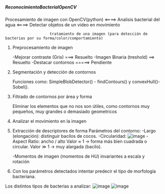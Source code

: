 ##### ReconocimientoBacterialOpenCV ##### 
Procesamiento de imagen con OpenCV(python) <====> Analisis bacterial del agua <====> Detectar objetos de un video en movimiento 

						tratamiento de una imagen (para detección de bacterias por su forma/color/comportamiento)

1) Preprocesamiento de imagen

 	-Mejorar contraste (Gris) ===> Resuelto
	-Imagen Binaria (treshold) ==> Resuelto
	-Destacar contornos  =====>  Pendiente

2) Segmentación y detección de contornos

   	Funciones como: SimpleBlobDetector() - findContours() y convexHull()- Sobel().

3) Filtrado de contornos por área y forma
   
   	Eliminar los elementos que no nos son útiles, como contornos muy pequeños, muy  grandes o demasiado geometricos
  
4) Analizar el movimiento en la imagen
5) Extracción de descriptores de forma
	Parámetros del contorno:
		-Largo (elongación): distinguir bacilos de cocos.
   		-Circularidad: ![image](https://github.com/user-attachments/assets/f74b70f0-9397-4d1e-92f4-80815049c283)
   		-Aspect Ratio: ancho / alto
   			Valor ≈ 1 → forma más bien cuadrada o circular.
   			Valor ≫ 1 → muy alargada (bacilo).
    
    -Momentos de imagen (momentos de HU)
      invariantes a escala y rotación

7) Con los parámetros detectados intentar predecir el tipo de morfología bacteriana.


Los distintos tipos de bacterias a analizar:
![image](https://github.com/user-attachments/assets/a1fda4e6-919b-40c8-bb9e-990d8b97549f)
![image](https://github.com/user-attachments/assets/4399bb73-1eec-4ddf-8f69-ad2cab3c23ff)
